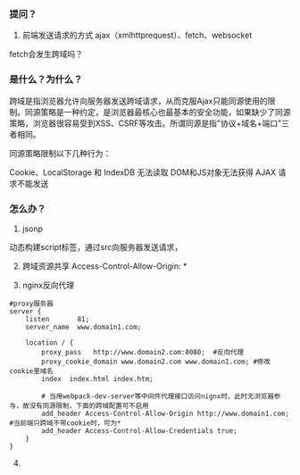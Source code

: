 
### 提问？
1. 前端发送请求的方式
ajax（xmlhttprequest）、fetch、websocket

fetch会发生跨域吗？


### 是什么？为什么？
跨域是指浏览器允许向服务器发送跨域请求，从而克服Ajax只能同源使用的限制。同源策略是一种约定，是浏览器最核心也最基本的安全功能，如果缺少了同源策略，浏览器很容易受到XSS、CSRF等攻击。所谓同源是指"协议+域名+端口"三者相同。

同源策略限制以下几种行为：

Cookie、LocalStorage 和 IndexDB 无法读取
DOM和JS对象无法获得
AJAX 请求不能发送

### 怎么办？
1. jsonp

动态构建script标签，通过src向服务器发送请求，

2. 跨域资源共享
Access-Control-Allow-Origin: *

3. nginx反向代理


```
#proxy服务器
server {
    listen       81;
    server_name  www.domain1.com;

    location / {
        proxy_pass   http://www.domain2.com:8080;  #反向代理
        proxy_cookie_domain www.domain2.com www.domain1.com; #修改cookie里域名
        index  index.html index.htm;

        # 当用webpack-dev-server等中间件代理接口访问nignx时，此时无浏览器参与，故没有同源限制，下面的跨域配置可不启用
        add_header Access-Control-Allow-Origin http://www.domain1.com;  #当前端只跨域不带cookie时，可为*
        add_header Access-Control-Allow-Credentials true;
    }
}
```

4. 





